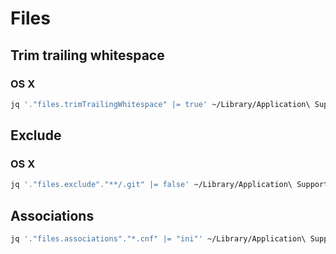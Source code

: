 # Files

## Trim trailing whitespace

### OS X

```sh
jq '."files.trimTrailingWhitespace" |= true' ~/Library/Application\ Support/Code/User/settings.json | sponge ~/Library/Application\ Support/Code/User/settings.json
```

## Exclude

### OS X

```sh
jq '."files.exclude"."**/.git" |= false' ~/Library/Application\ Support/Code/User/settings.json | sponge ~/Library/Application\ Support/Code/User/settings.json
```

## Associations

```sh
jq '."files.associations"."*.cnf" |= "ini"' ~/Library/Application\ Support/Code/User/settings.json | sponge ~/Library/Application\ Support/Code/User/settings.json
```
